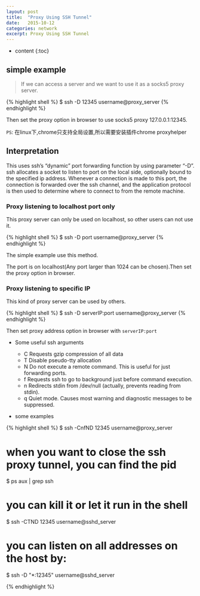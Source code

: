 ```yaml
---
layout: post
title:  "Proxy Using SSH Tunnel"
date:   2015-10-12
categories: network
excerpt: Proxy Using SSH Tunnel
---
```


* content
{:toc}

## simple example

> If we can access a server and we want to use it as a socks5 proxy server.

{% highlight shell %}
$ ssh -D 12345 username@proxy_server
{% endhighlight %}

Then set the proxy option in browser to use socks5 proxy 127.0.0.1:12345.

`PS`: 在linux下,chrome只支持全局设置,所以需要安装插件chrome proxyhelper

## Interpretation

This uses ssh’s “dynamic” port forwarding function by using parameter “-D”. ssh allocates a socket to listen to port on the local side, optionally bound to the specified ip address. Whenever a connection is made to this port, the connection is forwarded over the ssh channel, and the application protocol is then used to determine where to connect to from the remote machine.

### Proxy listening to localhost port only

This proxy server can only be used on localhost, so other users can not use it.

{% highlight shell %}
$ ssh -D port username@proxy_server
{% endhighlight %}

The simple example use this method.

The port is on localhost(Any port larger than 1024 can be chosen).Then set the proxy option in browser.

### Proxy listening to specific IP

This kind of proxy server can be used by others.

{% highlight shell %}
$ ssh -D serverIP:port username@proxy_server
{% endhighlight %}

Then set proxy address option in browser with `serverIP:port`

- Some useful ssh arguments
    - C  Requests gzip compression of all data
    - T  Disable pseudo-tty allocation
    - N  Do not execute a remote command. This is useful for just forwarding ports.
    - f  Requests ssh to go to background just before command execution.
    - n  Redirects stdin from /dev/null (actually, prevents reading from stdin).
    - q  Quiet mode. Causes most warning and diagnostic messages to be suppressed.

- some examples

{% highlight shell %}
$ ssh -CnfND 12345 username@proxy_server

# when you want to close the ssh proxy tunnel, you can find the pid
$ ps aux | grep ssh

# you can kill it or let it run in the shell
$ ssh -CTND 12345 username@sshd_server

# you can listen on all addresses on the host by:
$ ssh -D "*:12345" username@sshd_server

{% endhighlight %}
